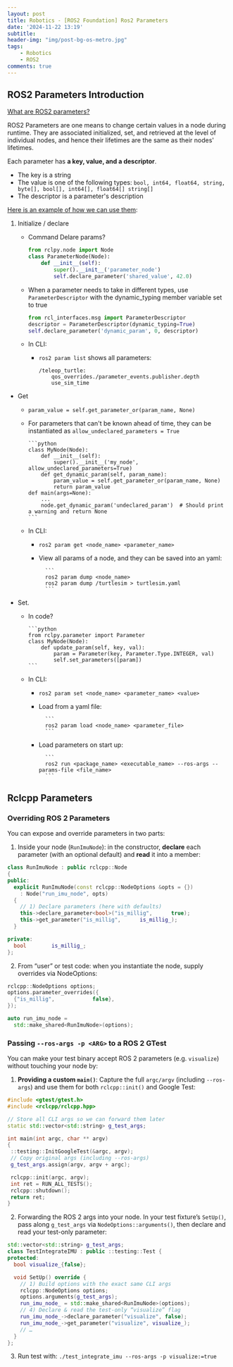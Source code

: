 ```yaml
---
layout: post
title: Robotics - [ROS2 Foundation] Ros2 Parameters
date: '2024-11-22 13:19'
subtitle: 
header-img: "img/post-bg-os-metro.jpg"
tags:
    - Robotics
    - ROS2
comments: true
---
```


## ROS2 Parameters Introduction

[What are ROS2 parameters?](https://docs.ros.org/en/humble/Concepts/Basic/About-Parameters.html)

ROS2 Parameters are one means to change certain values in a node during runtime. They are associated initialized, set, and retrieved at the level of individual nodes, and hence their lifetimes are the same as their nodes' lifetimes.

Each parameter has **a key, value, and a descriptor**.

- The key is a string
- The value is one of the following types: `bool, int64, float64, string, byte[], bool[], int64[], float64[] string[]`
- The descriptor is a parameter's description

[Here is an example of how we can use them](https://docs.ros.org/en/humble/Tutorials/Beginner-CLI-Tools/Understanding-ROS2-Parameters/Understanding-ROS2-Parameters.html):

1. Initialize / declare
    - Command Delare params?

        ```python
        from rclpy.node import Node
        class ParameterNode(Node):
            def __init__(self):
                super().__init__('parameter_node')
                self.declare_parameter('shared_value', 42.0)
        ```

    - When a parameter needs to take in different types, use `ParameterDescriptor` with the dynamic_typing member variable set to true

        ```python
        from rcl_interfaces.msg import ParameterDescriptor
        descriptor = ParameterDescriptor(dynamic_typing=True)
        self.declare_parameter('dynamic_param', 0, descriptor)
        ```

    - In CLI:
        - `ros2 param list` shows all parameters:

            ```
            /teleop_turtle:
                qos_overrides./parameter_events.publisher.depth
                use_sim_time
            ```

- Get
  - `param_value = self.get_parameter_or(param_name, None)`
  - For parameters that can't be known ahead of time, they can be instantiated as  `allow_undeclared_parameters = True`

        ```python
        class MyNode(Node):
            def __init__(self):
                super().__init__('my_node', allow_undeclared_parameters=True) 
            def get_dynamic_param(self, param_name):
                param_value = self.get_parameter_or(param_name, None)
                return param_value
        def main(args=None):
            ...
            node.get_dynamic_param('undeclared_param')  # Should print a warning and return None
        ```

  - In CLI:
    - `ros2 param get <node_name> <parameter_name>`
    - View all params of a node, and they can be saved into an yaml:

            ```
            ros2 param dump <node_name>
            ros2 param dump /turtlesim > turtlesim.yaml
            ```

- Set.
  - In code?

        ```python
        from rclpy.parameter import Parameter
        class MyNode(Node):
            def update_param(self, key, val):
                param = Parameter(key, Parameter.Type.INTEGER, val)
                self.set_parameters([param])
        ```

  - In CLI:
    - `ros2 param set <node_name> <parameter_name> <value>`
    - Load from a yaml file:

            ```
            ros2 param load <node_name> <parameter_file>
            ```

    - Load parameters on start up:

            ```
            ros2 run <package_name> <executable_name> --ros-args --params-file <file_name>
            ```

## Rclcpp Parameters

### Overriding ROS 2 Parameters

You can expose and override parameters in two parts:

1. Inside your node (`RunImuNode`): in the constructor, **declare** each parameter (with an optional default) and **read** it into a member:

```cpp
class RunImuNode : public rclcpp::Node
{
public:
  explicit RunImuNode(const rclcpp::NodeOptions &opts = {})
    : Node("run_imu_node", opts)
  {
    // 1) Declare parameters (here with defaults)
    this->declare_parameter<bool>("is_millig",      true);
    this->get_parameter("is_millig",      is_millig_);
  }

private:
  bool        is_millig_;
};
```

2. From “user” or test code: when you instantiate the node, supply overrides via NodeOptions:

```cpp
rclcpp::NodeOptions options;
options.parameter_overrides({
  {"is_millig",            false},
});

auto run_imu_node = 
  std::make_shared<RunImuNode>(options);
```

### Passing `--ros-args -p <ARG>` to a ROS 2 GTest

You can make your test binary accept ROS 2 parameters (e.g. `visualize`) without touching your node by:

1. **Providing a custom `main()`**: Capture the full `argc/argv` (including `--ros-args`) and use them for both `rclcpp::init()` and Google Test:

```cpp
#include <gtest/gtest.h>
#include <rclcpp/rclcpp.hpp>

// Store all CLI args so we can forward them later
static std::vector<std::string> g_test_args;

int main(int argc, char ** argv)
{
 ::testing::InitGoogleTest(&argc, argv);
 // Copy original args (including --ros-args)
 g_test_args.assign(argv, argv + argc);

 rclcpp::init(argc, argv);
 int ret = RUN_ALL_TESTS();
 rclcpp::shutdown();
 return ret;
}
```

2. Forwarding the ROS 2 args into your node. In your test fixture’s `SetUp()`, pass along `g_test_args` via `NodeOptions::arguments()`, then declare and read your test-only parameter:

```cpp
std::vector<std::string> g_test_args;
class TestIntegrateIMU : public ::testing::Test {
protected:
  bool visualize_{false};

  void SetUp() override {
    // 1) Build options with the exact same CLI args
    rclcpp::NodeOptions options;
    options.arguments(g_test_args);
    run_imu_node_ = std::make_shared<RunImuNode>(options);
    // 4) Declare & read the test-only “visualize” flag
    run_imu_node_->declare_parameter("visualize", false);
    run_imu_node_->get_parameter("visualize", visualize_);
    // …
  }
};

```

3. Run test with: `./test_integrate_imu --ros-args -p visualize:=true`
